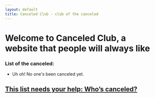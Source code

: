 ```yaml
---
layout: default
title: Canceled Club - club of the canceled
---
```


# Welcome to Canceled Club, a website that people will always like  

### List of the canceled:  

* Uh oh! No one's been canceled yet.


## [This list needs your help: Who’s canceled?](https://forms.gle/oYhE6PiwtypN9Q6VA)
